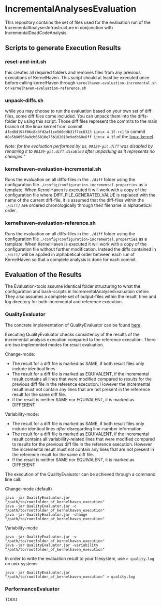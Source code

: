 # IncrementalAnalysesEvaluation

This repository contains the set of files used for the evaluation run of the IncrementalAnalysesInfrastructure in conjunction with IncrementalDeadCodeAnalysis.

## Scripts to generate Execution Results

### reset-and-init.sh

this creates all required folders and removes files from any previous executions of KernelHaven. This script should at least be executed once before calling kernelHaven through ``kernelhaven-evaluation-incremental.sh`` or ``kernelhaven-evaluation-reference.sh``

### unpack-diffs.sh

while you may choose to run the evaluation based on your own set of diff files, some diff files come included. You can unpack them into the diffs-folder by using this script.
Those diff files represent the commits to the main branch of the linux kernel from commit ``4fbd8d194f06c8a3fd2af1ce560ddb31f7ec8323 Linux 4.15-rc1`` to commit ``d8a5b80568a9cb66810e75b182018e9edb68e8ff Linux 4.15`` of the [linux-kernel](https://github.com/torvalds/linux).

*Note: for the evaluation performed by us, ``00129-git.diff`` was disabled by renaming it to ``00129-git.diff.disabled`` after unpacking as it represents no changes.*"

### kernelhaven-evaluation-incremental.sh

Runs the evaluation on all diffs-files in the ``./diff`` folder using the configuration file ``./config/configuration-incremental.properties`` as a template.
When KernelHaven is executed it will work with a copy of the configuration file where DIFF_FILE_GENERATED_VALUE is replaced with the name of the current diff-file. It is assumed that the diff-files within the ``./diff/`` are ordered chronologically through their filename in alphabetical order.

### kernelhaven-evaluation-reference.sh
Runs the evaluation on all diffs-files in the ``./diff`` folder using the configuration file ``./config/configuration-incremental.properties`` as a template.
When KernelHaven is executed it will work with a copy of the configuration file without further modification. Instead the diffs contained in ``./diff/`` will be applied in alphabetical order between each run of KernelHaven so that a complete analysis is done for each commit.

## Evaluation of the Results

The Evaluation-tools assume identical folder structuring to what the configuration and bash-scripts in IncrementalAnalysesEvaluation define. They also assumes a complete set of output-files within the result, time and log directory for both incremental and reference execution. 

### QualityEvaluator

The concrete implementation of QualityEvaluator can be found [here](https://github.com/KernelHaven/IncrementalAnalysesInfrastructure/blob/master/src/net/ssehub/kernel_haven/incremental/evaluation/QualityEvaluator.java)

Executing QualityEvaluator checks consistency of the results of the incremental analysis execution compared to the reference execution. There are two implemented modes for result evaluation.

Change-mode:
- The result for a diff file is marked as SAME, if both result files only include identical lines
- The result for a diff file is marked as EQUIVALENT, if the incremental result contains all lines that were modified compared to results for the previous diff file in the reference execution. However the incremental result must not contain any lines that are not present in the reference result for the same diff file.
- If the result is neither SAME nor EQUIVALENT, it is marked as DIFFERENT



Variability-mode:
- The result for a diff file is marked as SAME, if both result files only include identical lines *after* disregarding line-number information
- The result for a diff file is marked as EQUIVALENT, if the incremental result contains all variabillity-related lines that were modified compared to results for the previous diff file in the reference execution. However the incremental result must not contain any lines that are not present in the reference result for the same diff file.
- If the result is neither SAME nor EQUIVALENT, it is marked as DIFFERENT

The execution of the QualityEvaluator can be achieved through a command line call:

Change-mode (default)

```
java -jar QualityEvaluator.jar "/path/to/rootfolder_of_kernelhaven_execution"
java -jar QualityEvaluator.jar -c "/path/to/rootfolder_of_kernelhaven_execution"
java -jar QualityEvaluator.jar -change "/path/to/rootfolder_of_kernelhaven_execution"
```

Variability-mode

```
java -jar QualityEvaluator.jar -v "/path/to/rootfolder_of_kernelhaven_execution"
java -jar QualityEvaluator.jar -variability "/path/to/rootfolder_of_kernelhaven_execution"
```

In order to write the evaluation result to your filesystem, use ``> quality.log`` on unix systems:

```
java -jar QualityEvaluator.jar "/path/to/rootfolder_of_kernelhaven_execution" > quality.log
```

### PerformanceEvaluator

TODO
